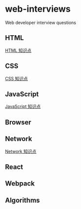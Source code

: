 # web-interviews
Web developer interview questions

## HTML
[HTML 知识点](html/index.md)

## CSS
[CSS 知识点](css/index.md)

## JavaScript
[JavaScript 知识点](javascript/index.md)

## Browser

## Network
[Network 知识点](network/index.md)

## React

## Webpack

## Algorithms